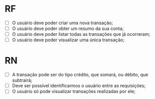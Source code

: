 # RF

- [ ] O usuário deve poder criar uma nova transação;
- [ ] O usuário deve poder obter um resumo da sua conta;
- [ ] O usuário deve poder listar todas as transações que já ocorreram;
- [ ] O usuário deve poder visualizar uma única transação;

# RN

- [ ] A transação pode ser do tipo crédito, que somará, ou débito, que subtrairá;
- [ ] Deve ser possível identificarmos o usuário entre as requisições;
- [ ] O usuário só pode visualizar transações realizadas por ele;